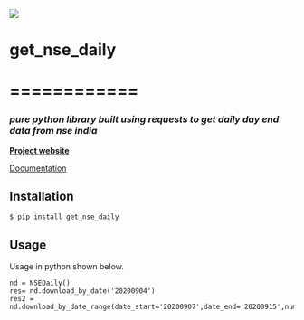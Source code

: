 [![](https://i.imgur.com/kQOtbBk.png)](https://v33rh0ra.github.io/get_nse_daily/)
# get_nse_daily
# ============
### _pure python library built using requests to get daily day end data from nse india_
[**Project website**](https://v33rh0ra.github.io/get_nse_daily/)

[Documentation]

[Documentation]: https://v33rh0ra.github.io/get_nse_daily/

Installation
------------

    $ pip install get_nse_daily


Usage
-----
Usage in python shown below.

    nd = NSEDaily()
    res= nd.download_by_date('20200904')
    res2 = nd.download_by_date_range(date_start='20200907',date_end='20200915',num_workers=3)


